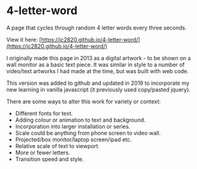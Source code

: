 # 4-letter-word

A page that cycles through random 4 letter words every three seconds.

View it here: [https://jc2820.github.io/4-letter-word/](https://jc2820.github.io/4-letter-word/)

I originally made this page in 2013 as a digital artwork - to be shown on a wall monitor as a basic text piece.
It was similar in style to a number of video/text artworks I had made at the time, but was built with web code.

This version was added to github and updated in 2019 to incorporate my new learning in vanilla javascript (it previously used copy/pasted jquery).

There are some ways to alter this work for variety or context:
* Different fonts for text.
* Adding colour or animation to text and background.
* Incorporation into larger installation or series.
* Scale could be anything from phone screen to video wall.
* Projected/box monitor/laptop screen/ipad etc.
* Relative scale of text to viewport.
* More or fewer letters.
* Transition speed and style.



